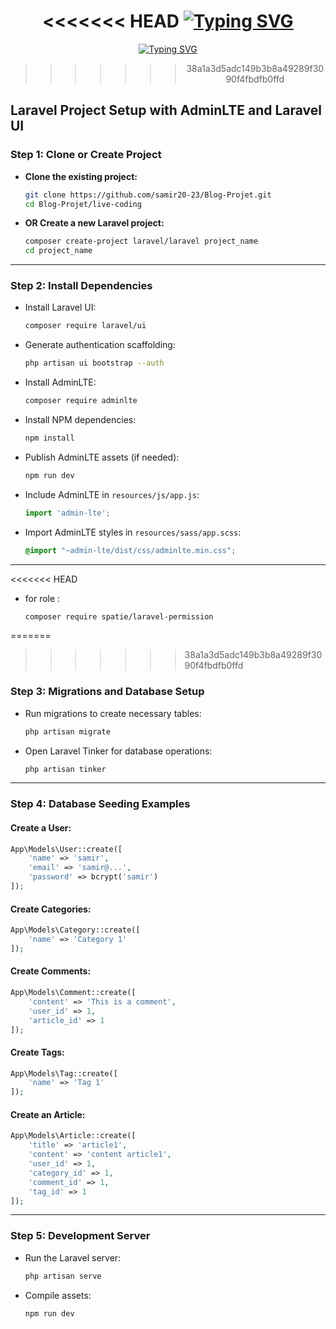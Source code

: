  
<div>
<div id="badges" align="center">

<<<<<<< HEAD
[![Typing SVG](https://readme-typing-svg.herokuapp.com/?color=63CF15&lines=Here+Hawe+To+start+App)](https://git.io/typing-svg)
=======
[![Typing SVG](https://readme-typing-svg.herokuapp.com/?color=63CF15&lines=Here+How+To+start+App)](https://git.io/typing-svg)
>>>>>>> 38a1a3d5adc149b3b8a49289f3090f4fbdfb0ffd

</div>

## Laravel Project Setup with AdminLTE and Laravel UI

### Step 1: Clone or Create Project
- **Clone the existing project:**
  ```bash
  git clone https://github.com/samir20-23/Blog-Projet.git
  cd Blog-Projet/live-coding
  ```
- **OR Create a new Laravel project:**
  ```bash
  composer create-project laravel/laravel project_name
  cd project_name
  ```

---

### Step 2: Install Dependencies
- Install Laravel UI:
  ```bash
  composer require laravel/ui
  ```
- Generate authentication scaffolding:
  ```bash
  php artisan ui bootstrap --auth
  ```
- Install AdminLTE:
  ```bash
  composer require adminlte
  ```
- Install NPM dependencies:
  ```bash
  npm install
  ```
- Publish AdminLTE assets (if needed):
  ```bash
  npm run dev
  ```
- Include AdminLTE in `resources/js/app.js`:
  ```javascript
  import 'admin-lte';
  ```
- Import AdminLTE styles in `resources/sass/app.scss`:
  ```scss
  @import "~admin-lte/dist/css/adminlte.min.css";
  ```

---
<<<<<<< HEAD
 
- for role :
  ```bash
  composer require spatie/laravel-permission
  ```
=======
>>>>>>> 38a1a3d5adc149b3b8a49289f3090f4fbdfb0ffd

### Step 3: Migrations and Database Setup
- Run migrations to create necessary tables:
  ```bash
  php artisan migrate
  ```
- Open Laravel Tinker for database operations:
  ```bash
  php artisan tinker
  ```

---

### Step 4: Database Seeding Examples
#### Create a User:
```php
App\Models\User::create([
    'name' => 'samir',
    'email' => 'samir@...',
    'password' => bcrypt('samir')
]);
```

#### Create Categories:
```php
App\Models\Category::create([
    'name' => 'Category 1'
]);
```

#### Create Comments:
```php
App\Models\Comment::create([
    'content' => 'This is a comment',
    'user_id' => 1,
    'article_id' => 1
]);
```

#### Create Tags:
```php
App\Models\Tag::create([
    'name' => 'Tag 1'
]);
```

#### Create an Article:
```php
App\Models\Article::create([
    'title' => 'article1',
    'content' => 'content article1',
    'user_id' => 1,
    'category_id' => 1,
    'comment_id' => 1,
    'tag_id' => 1
]);
```

---

### Step 5: Development Server
- Run the Laravel server:
  ```bash
  php artisan serve
  ```
- Compile assets:
  ```bash
  npm run dev
  ```
 
</div>
